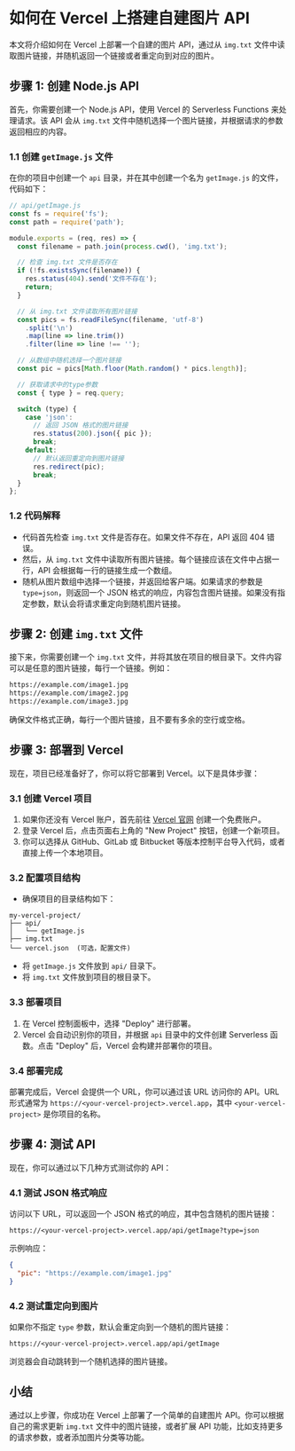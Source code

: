# 如何在 Vercel 上搭建自建图片 API

本文将介绍如何在 Vercel 上部署一个自建的图片 API，通过从 `img.txt` 文件中读取图片链接，并随机返回一个链接或者重定向到对应的图片。

## 步骤 1: 创建 Node.js API

首先，你需要创建一个 Node.js API，使用 Vercel 的 Serverless Functions 来处理请求。该 API 会从 `img.txt` 文件中随机选择一个图片链接，并根据请求的参数返回相应的内容。

### 1.1 创建 `getImage.js` 文件

在你的项目中创建一个 `api` 目录，并在其中创建一个名为 `getImage.js` 的文件，代码如下：

```javascript
// api/getImage.js
const fs = require('fs');
const path = require('path');

module.exports = (req, res) => {
  const filename = path.join(process.cwd(), 'img.txt');

  // 检查 img.txt 文件是否存在
  if (!fs.existsSync(filename)) {
    res.status(404).send('文件不存在');
    return;
  }

  // 从 img.txt 文件读取所有图片链接
  const pics = fs.readFileSync(filename, 'utf-8')
    .split('\n')
    .map(line => line.trim())
    .filter(line => line !== '');

  // 从数组中随机选择一个图片链接
  const pic = pics[Math.floor(Math.random() * pics.length)];

  // 获取请求中的type参数
  const { type } = req.query;

  switch (type) {
    case 'json':
      // 返回 JSON 格式的图片链接
      res.status(200).json({ pic });
      break;
    default:
      // 默认返回重定向到图片链接
      res.redirect(pic);
      break;
  }
};
```

### 1.2 代码解释

- 代码首先检查 `img.txt` 文件是否存在。如果文件不存在，API 返回 404 错误。
- 然后，从 `img.txt` 文件中读取所有图片链接。每个链接应该在文件中占据一行，API 会根据每一行的链接生成一个数组。
- 随机从图片数组中选择一个链接，并返回给客户端。如果请求的参数是 `type=json`，则返回一个 JSON 格式的响应，内容包含图片链接。如果没有指定参数，默认会将请求重定向到随机图片链接。

## 步骤 2: 创建 `img.txt` 文件

接下来，你需要创建一个 `img.txt` 文件，并将其放在项目的根目录下。文件内容可以是任意的图片链接，每行一个链接。例如：

```txt
https://example.com/image1.jpg
https://example.com/image2.jpg
https://example.com/image3.jpg
```

确保文件格式正确，每行一个图片链接，且不要有多余的空行或空格。

## 步骤 3: 部署到 Vercel

现在，项目已经准备好了，你可以将它部署到 Vercel。以下是具体步骤：

### 3.1 创建 Vercel 项目

1. 如果你还没有 Vercel 账户，首先前往 [Vercel 官网](https://vercel.com) 创建一个免费账户。
2. 登录 Vercel 后，点击页面右上角的 "New Project" 按钮，创建一个新项目。
3. 你可以选择从 GitHub、GitLab 或 Bitbucket 等版本控制平台导入代码，或者直接上传一个本地项目。

### 3.2 配置项目结构

- 确保项目的目录结构如下：

```plaintext
my-vercel-project/
├── api/
│   └── getImage.js
├── img.txt
└── vercel.json  (可选，配置文件)
```

- 将 `getImage.js` 文件放到 `api/` 目录下。
- 将 `img.txt` 文件放到项目的根目录下。

### 3.3 部署项目

1. 在 Vercel 控制面板中，选择 "Deploy" 进行部署。
2. Vercel 会自动识别你的项目，并根据 `api` 目录中的文件创建 Serverless 函数。点击 "Deploy" 后，Vercel 会构建并部署你的项目。

### 3.4 部署完成

部署完成后，Vercel 会提供一个 URL，你可以通过该 URL 访问你的 API。URL 形式通常为 `https://<your-vercel-project>.vercel.app`，其中 `<your-vercel-project>` 是你项目的名称。

## 步骤 4: 测试 API

现在，你可以通过以下几种方式测试你的 API：

### 4.1 测试 JSON 格式响应

访问以下 URL，可以返回一个 JSON 格式的响应，其中包含随机的图片链接：

```
https://<your-vercel-project>.vercel.app/api/getImage?type=json
```

示例响应：

```json
{
  "pic": "https://example.com/image1.jpg"
}
```

### 4.2 测试重定向到图片

如果你不指定 `type` 参数，默认会重定向到一个随机的图片链接：

```
https://<your-vercel-project>.vercel.app/api/getImage
```

浏览器会自动跳转到一个随机选择的图片链接。

## 小结

通过以上步骤，你成功在 Vercel 上部署了一个简单的自建图片 API。你可以根据自己的需求更新 `img.txt` 文件中的图片链接，或者扩展 API 功能，比如支持更多的请求参数，或者添加图片分类等功能。
